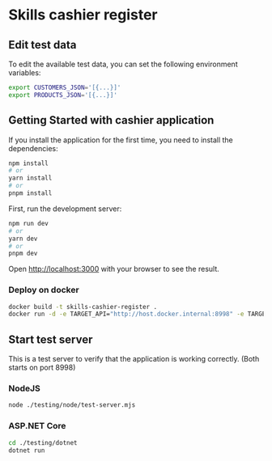 # Skills cashier register

## Edit test data

To edit the available test data, you can set the following environment variables:

```bash
export CUSTOMERS_JSON='[{...}]'
export PRODUCTS_JSON='[{...}]'
```

## Getting Started with cashier application

If you install the application for the first time, you need to install the dependencies:

```bash
npm install
# or
yarn install
# or
pnpm install
```

First, run the development server:

```bash
npm run dev
# or
yarn dev
# or
pnpm dev
```

Open [http://localhost:3000](http://localhost:3000) with your browser to see the result.

### Deploy on docker

```bash
docker build -t skills-cashier-register .
docker run -d -e TARGET_API="http://host.docker.internal:8998" -e TARGET_PATH="api/purchase" -p 3000:3000 skills-cashier-register
```
## Start test server

This is a test server to verify that the application is working correctly. (Both starts on port 8998)

### NodeJS

```bash
node ./testing/node/test-server.mjs
```

### ASP.NET Core

```bash
cd ./testing/dotnet
dotnet run
```